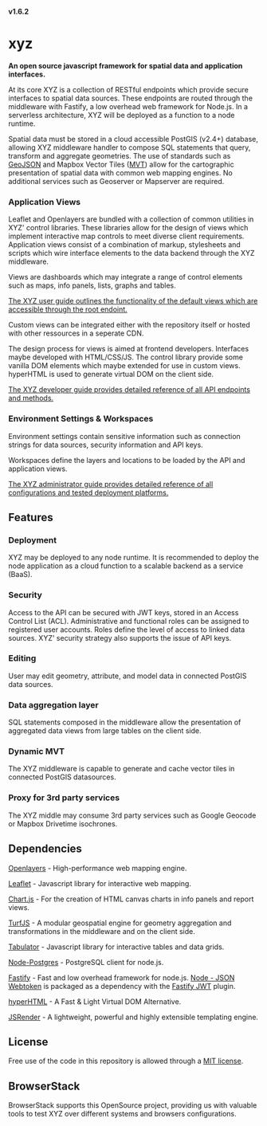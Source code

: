 **v1.6.2**

# xyz

**An open source javascript framework for spatial data and application interfaces.**

At its core XYZ is a collection of RESTful endpoints which provide secure interfaces to spatial data sources. These endpoints are routed through the middleware with Fastify, a low overhead web framework for Node.js. In a serverless architecture, XYZ will be deployed as a function to a node runtime.

Spatial data must be stored in a cloud accessible PostGIS (v2.4+) database, allowing XYZ middleware handler to compose SQL statements that query, transform and aggregate geometries. The use of standards such as [GeoJSON](https://tools.ietf.org/html/rfc7946) and Mapbox Vector Tiles ([MVT](https://docs.mapbox.com/vector-tiles/specification/)) allow for the cartographic presentation of spatial data with common web mapping engines. No additional services such as Geoserver or Mapserver are required.

### Application Views

Leaflet and Openlayers are bundled with a collection of common utilities in XYZ' control libraries. These libraries allow for the design of views which implement interactive map controls to meet diverse client requirements. Application views consist of a combination of markup, stylesheets and scripts which wire interface elements to the data backend through the XYZ middleware.

Views are dashboards which may integrate a range of control elements such as maps, info panels, lists, graphs and tables.

[The XYZ user guide outlines the functionality of the default views which are accessible through the root endoint.](https://geolytix.github.io/docs/developer_docs/introduction/)

Custom views can be integrated either with the repository itself or hosted with other ressources in a seperate CDN.

The design process for views is aimed at frontend developers. Interfaces maybe developed with HTML/CSS/JS. The control library provide some vanilla DOM elements which maybe extended for use in custom views. hyperHTML is used to generate virtual DOM on the client side.

[The XYZ developer guide provides detailed reference of all API endpoints and methods.](https://geolytix.github.io/docs/developer_docs/introduction/)

### Environment Settings & Workspaces

Environment settings contain sensitive information such as connection strings for data sources, security information and API keys.

Workspaces define the layers and locations to be loaded by the API and application views.

[The XYZ administrator guide provides detailed reference of all configurations and tested deployment platforms.](https://geolytix.github.io/docs/developer_docs/introduction/)

## Features

### Deployment

XYZ may be deployed to any node runtime. It is recommended to deploy the node application as a cloud function to a scalable backend as a service (BaaS).

### Security

Access to the API can be secured with JWT keys, stored in an Access Control List (ACL). Administrative and functional roles can be assigned to registered user accounts. Roles define the level of access to linked data sources. XYZ' security strategy also supports the issue of API keys.

### Editing

User may edit geometry, attribute, and model data in connected PostGIS data sources.

### Data aggregation layer

SQL statements composed in the middleware allow the presentation of aggregated data views from large tables on the client side.

### Dynamic MVT

The XYZ middleware is capable to generate and cache vector tiles in connected PostGIS datasources.

### Proxy for 3rd party services

The XYZ middle may consume 3rd party services such as Google Geocode or Mapbox Drivetime isochrones.


## Dependencies

[Openlayers](https://github.com/openlayers/openlayers) - High-performance web mapping engine.

[Leaflet](https://github.com/Leaflet/Leaflet) - Javascript library for interactive web mapping.

[Chart.js](https://github.com/chartjs/Chart.js) - For the creation of HTML canvas charts in info panels and report views.

[TurfJS](https://github.com/Turfjs/turf) - A modular geospatial engine for geometry aggregation and transformations in the middleware and on the client side.

[Tabulator](https://github.com/olifolkerd/tabulator) - Javascript library for interactive tables and data grids.

[Node-Postgres](https://github.com/brianc/node-postgres) - PostgreSQL client for node.js.

[Fastify](https://github.com/fastify/fastify) - Fast and low overhead framework for node.js. [Node - JSON Webtoken](https://github.com/auth0/node-jsonwebtoken) is packaged as a dependency with the [Fastify JWT](https://github.com/fastify/fastify-jwt) plugin.

[hyperHTML](https://github.com/WebReflection/hyperHTML) - A Fast & Light Virtual DOM Alternative.

[JSRender](https://github.com/BorisMoore/jsrender) - A lightweight, powerful and highly extensible templating engine.


## License

Free use of the code in this repository is allowed through a [MIT license](https://github.com/GEOLYTIX/xyz/blob/master/LICENSE).


## BrowserStack

BrowserStack supports this OpenSource project, providing us with valuable tools to test XYZ over different systems and browsers configurations.